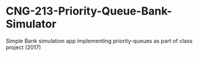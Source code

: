# CNG-213-Priority-Queue-Bank-Simulator
Simple Bank simulation app implementing priority-queues as part of class project (2017)
